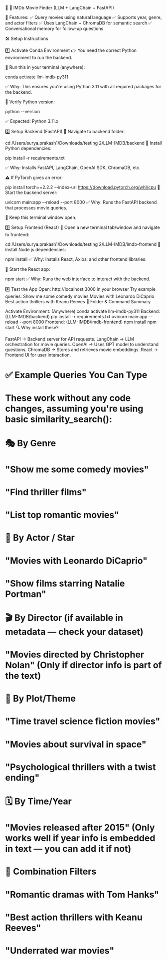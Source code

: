 📌 🎥 IMDb Movie Finder (LLM + LangChain + FastAPI)

🚀 Features:
✅ Query movies using natural language
✅ Supports year, genre, and actor filters
✅ Uses LangChain + ChromaDB for semantic search
✅ Conversational memory for follow-up questions

🛠️ Setup Instructions

1️⃣ Activate Conda Environment
👉 You need the correct Python environment to run the backend.

🔹 Run this in your terminal (anywhere):

conda activate llm-imdb-py311

✅ Why: This ensures you're using Python 3.11 with all required packages for the backend.

🔹 Verify Python version:

python --version

✅ Expected: Python 3.11.x

2️⃣ Setup Backend (FastAPI)
📂 Navigate to backend folder:

cd /Users/surya.prakash1/Downloads/testing 2/LLM-IMDB/backend
🔹 Install Python dependencies:

pip install -r requirements.txt

✅ Why: Installs FastAPI, LangChain, OpenAI SDK, ChromaDB, etc.

⚠️ If PyTorch gives an error:

pip install torch==2.2.2 --index-url https://download.pytorch.org/whl/cpu
🔹 Start the backend server:

uvicorn main:app --reload --port 8000
✅ Why: Runs the FastAPI backend that processes movie queries.

📌 Keep this terminal window open.

3️⃣ Setup Frontend (React)
📂 Open a new terminal tab/window and navigate to frontend:

cd /Users/surya.prakash1/Downloads/testing 2/LLM-IMDB/imdb-frontend
🔹 Install Node.js dependencies:

npm install
✅ Why: Installs React, Axios, and other frontend libraries.

🔹 Start the React app:

npm start
✅ Why: Runs the web interface to interact with the backend.

4️⃣ Test the App
Open: http://localhost:3000 in your browser
Try example queries:
Show me some comedy movies
Movies with Leonardo DiCaprio
Best action thrillers with Keanu Reeves
📌 Folder & Command Summary

Activate Environment: (Anywhere)
conda activate llm-imdb-py311
Backend: (LLM-IMDB/backend)
pip install -r requirements.txt
uvicorn main:app --reload --port 8000
Frontend: (LLM-IMDB/imdb-frontend)
npm install
npm start
🔍 Why install these?

FastAPI → Backend server for API requests.
LangChain → LLM orchestration for movie queries.
OpenAI → Uses GPT model to understand questions.
ChromaDB → Stores and retrieves movie embeddings.
React → Frontend UI for user interaction.






# ✅ Example Queries You Can Type
# These work without any code changes, assuming you're using basic similarity_search():

# 🎭 By Genre
# "Show me some comedy movies"

# "Find thriller films"

# "List top romantic movies"

# 👤 By Actor / Star
# "Movies with Leonardo DiCaprio"

# "Show films starring Natalie Portman"

# 🎬 By Director (if available in metadata — check your dataset)
# "Movies directed by Christopher Nolan" (Only if director info is part of the text)

# 🧠 By Plot/Theme
# "Time travel science fiction movies"

# "Movies about survival in space"

# "Psychological thrillers with a twist ending"

# 🗓️ By Time/Year
# "Movies released after 2015" (Only works well if year info is embedded in text — you can add it if not)

# 🔁 Combination Filters
# "Romantic dramas with Tom Hanks"

# "Best action thrillers with Keanu Reeves"

# "Underrated war movies"

